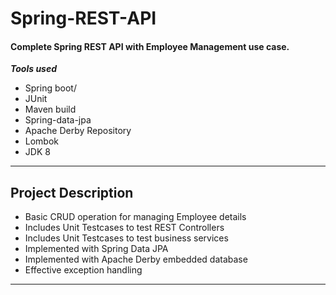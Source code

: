 
<h1>Spring-REST-API</h1>

<h4>Complete Spring REST API with Employee Management use case.</h4>

<b><i>Tools used</i></b>
<ul>
  <li> Spring boot/ </li>
  <li> JUnit  </li>
  <li> Maven build  </li>
  <li> Spring-data-jpa  </li>
  <li> Apache Derby Repository  </li>
  <li> Lombok  </li>
  <li> JDK 8  </li>
</ul>

---
## Project Description

* Basic CRUD operation for managing Employee details
* Includes Unit Testcases to test REST Controllers
* Includes Unit Testcases to test business services
* Implemented with Spring Data JPA 
* Implemented with Apache Derby embedded database
* Effective exception handling

---
